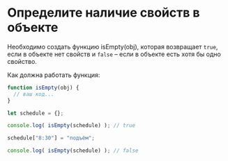 # Определите наличие свойств в объекте

Необходимо создать функцию isEmpty(obj), которая возвращает `true`, 
если в объекте нет свойств и `false` – если в объекте есть хотя бы одно свойство.

Как должна работать функция:
```js
function isEmpty(obj) {
  // ваш код...
}

let schedule = {};

console.log( isEmpty(schedule) ); // true

schedule["8:30"] = "подъём";

console.log( isEmpty(schedule) ); // false
```

